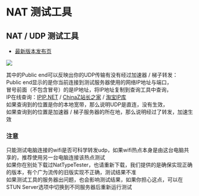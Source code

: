 # NAT 测试工具

## NAT / UDP 测试工具

* [最新版本发布页](https://github.com/HMBSbige/NatTypeTester/releases/)

![](https://cdn.jsdelivr.net/gh/EYW-015/Oculus-guide-China/quest/nat.png)

其中的Public end可以反映出你的UDP传输有没有经过加速器 / 梯子转发：  
Public end显示的是你当前连接到测试服务器使用的网络IP地址与端口，  
冒号前面（不包含冒号）的是IP地址，将IP地址复制到查询工具中查询，  
IP在线查询：[IPIP.NET](https://www.ipip.net/ip.html) / [ChinaZ站长之家](http://ip.tool.chinaz.com/) / [淘宝IP库](http://ip.taobao.com/)  
如果查询到的位置是你的本地宽带，那么说明UDP是直连，没有生效，  
如果查询到的位置是加速器 / 梯子服务器的所在地，那么说明经过了转发，加速生效

### 注意

只能测试电脑连接的wifi是否可科学转发udp，如果wifi热点本身是由这台电脑共享的，推荐使用另一台电脑连接该热点测试  
如果你在别处下载过NatTypeTester，也请重新下载，我们提供的是确保实现正确的版本，有个广为流传的旧版实现不正确，测试结果不准  
如果测试工具的服务器出问题，也会影响测试结果，如果你担心这点，可以在STUN Server选项中切换到不同服务器后重新运行测试  


